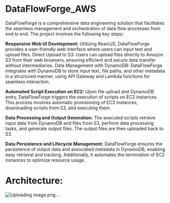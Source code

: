 # DataFlowForge_AWS

DataFlowForge is a comprehensive data engineering solution that facilitates the seamless management and orchestration of data flow processes from end to end. The project involves the following key steps:

**Responsive Web UI Development:** Utilizing ReactJS, DataFlowForge provides a user-friendly web interface where users can input text and upload files.
Direct Upload to S3: Users can upload files directly to Amazon S3 from their web browsers, ensuring efficient and secure data transfer without intermediaries.
Data Management with DynamoDB: DataFlowForge integrates with DynamoDB to store input text, file paths, and other metadata in a structured manner, using API Gateway and Lambda functions for seamless interaction.

**Automated Script Execution on EC2:** Upon file upload and DynamoDB entry, DataFlowForge triggers the execution of scripts on EC2 instances. This process involves automatic provisioning of EC2 instances, downloading scripts from S3, and executing them.

**Data Processing and Output Generation:** The executed scripts retrieve input data from DynamoDB and files from S3, perform data processing tasks, and generate output files. The output files are then uploaded back to S3.

**Data Persistence and Lifecycle Management:** DataFlowForge ensures the persistence of output data and associated metadata in DynamoDB, enabling easy retrieval and tracking. Additionally, it automates the termination of EC2 instances to optimize resource usage.


# Architecture:
![Uploading image.png…]()
